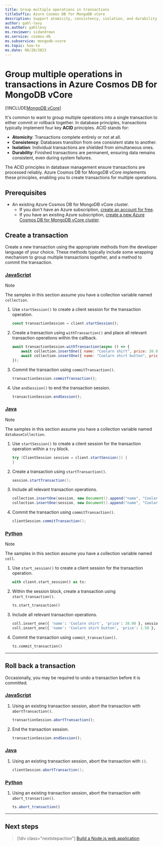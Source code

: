 ```yaml
---
title: Group multiple operations in transactions
titleSuffix: Azure Cosmos DB for MongoDB vCore
description: Support atomicity, consistency, isolation, and durability with transactions in Azure Cosmos DB for MongoDB vCore.
author: gahl-levy
ms.author: gahllevy
ms.reviewer: sidandrews
ms.service: cosmos-db
ms.subservice: mongodb-vcore
ms.topic: how-to
ms.date: 08/28/2023
---
```


# Group multiple operations in transactions in Azure Cosmos DB for MongoDB vCore

[!INCLUDE[MongoDB vCore](../../includes/appliesto-mongodb-vcore.md)]

It's common to want to group multiple operations into a single transaction to either commit or rollback together. In database principles, transactions typically implement four key **ACID** principles. ACID stands for:

- **Atomicity**: Transactions complete entirely or not at all.
- **Consistency**: Databases transition from one consistent state to another.
- **Isolation**: Individual transactions are shielded from simultaneous ones.
- **Durability**: Finished transactions are permanent, ensuring data remains consistent, even during system failures.

The ACID principles in database management ensure transactions are processed reliably. Azure Cosmos DB for MongoDB vCore implements these principles, enabling you to create transactions for multiple operations.

## Prerequisites

- An existing Azure Cosmos DB for MongoDB vCore cluster.
  - If you don't have an Azure subscription, [create an account for free](https://azure.microsoft.com/free).
  - If you have an existing Azure subscription, [create a new Azure Cosmos DB for MongoDB vCore cluster](quickstart-portal.md).

## Create a transaction

Create a new transaction using the appropriate methods from the developer language of your choice. These methods typically include some wrapping mechanism to group multiple transactions together, and a method to commit the transaction.

### [JavaScript](#tab/javascript)

> [!NOTE]
> The samples in this section assume you have a collection variable named `collection`.

1. Use `startSession()` to create a client session for the transaction operation.

    ```javascript
    const transactionSession = client.startSession();
    ```

1. Create a transaction using `withTransaction()` and place all relevant transaction operations within the callback.

    ```javascript
    await transactionSession.withTransaction(async () => {
        await collection.insertOne({ name: "Coolarn shirt", price: 38.00 }, transactionSession);
        await collection.insertOne({ name: "Coolarn shirt button", price: 1.50 }, transactionSession);
    });
    ```

1. Commit the transaction using `commitTransaction()`.

    ```javascript
    transactionSession.commitTransaction();
    ```

1. Use `endSession()` to end the transaction session.

    ```javascript
    transactionSession.endSession();
    ```

### [Java](#tab/java)

> [!NOTE]
> The samples in this section assume you have a collection variable named `databaseCollection`.

1. Use `startSession()` to create a client session for the transaction operation within a `try` block.

    ```java
    try (ClientSession session = client.startSession()) {
    }
    ```

1. Create a transaction using `startTransaction()`.

    ```java
    session.startTransaction();
    ```

1. Include all relevant transaction operations.

    ```java
    collection.insertOne(session, new Document().append("name", "Coolarn shirt").append("price", 38.00));
    collection.insertOne(session, new Document().append("name", "Coolarn shirt button").append("price", 1.50));
    ```

1. Commit the transaction using `commitTransaction()`.

    ```java
    clientSession.commitTransaction();
    ```

### [Python](#tab/python)

> [!NOTE]
> The samples in this section assume you have a collection variable named `coll`.

1. Use `start_session()` to create a client session for the transaction operation.

    ```python
    with client.start_session() as ts:
    ```

1. Within the session block, create a transaction using `start_transaction()`.

    ```python
    ts.start_transaction()
    ```

1. Include all relevant transaction operations.

    ```python
    coll.insert_one({ 'name': 'Coolarn shirt', 'price': 38.00 }, session=ts)
    coll.insert_one({ 'name': 'Coolarn shirt button', 'price': 1.50 }, session=ts)
    ```

1. Commit the transaction using `commit_transaction()`.

    ```python
    ts.commit_transaction()
    ```

---

## Roll back a transaction

Occasionally, you may be required to undo a transaction before it is committed.

### [JavaScript](#tab/javascript)

1. Using an existing transaction session, abort the transaction with `abortTransaction()`.

    ```javascript
    transactionSession.abortTransaction();
    ```

1. End the transaction session.

    ```javascript
    transactionSession.endSession();
    ```

### [Java](#tab/java)

1. Using an existing transaction session, abort the transaction with `()`.

    ```java
    clientSession.abortTransaction();
    ```

### [Python](#tab/python)

1. Using an existing transaction session, abort the transaction with `abort_transaction()`.

    ```javascript
    ts.abort_transaction()
    ```

---

## Next steps

> [!div class="nextstepaction"]
> [Build a Node.js web application](tutorial-nodejs-web-app.md)
